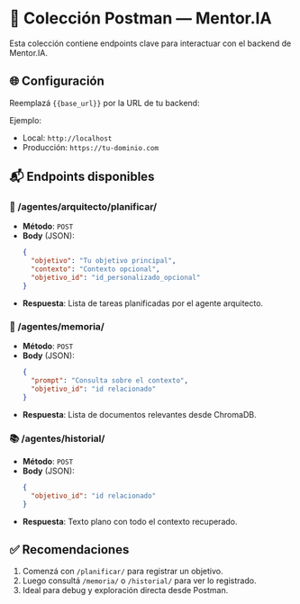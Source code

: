 # 🧠 Colección Postman — Mentor.IA

Esta colección contiene endpoints clave para interactuar con el backend de Mentor.IA.

## 🌐 Configuración
Reemplazá `{{base_url}}` por la URL de tu backend:

Ejemplo:
- Local: `http://localhost`
- Producción: `https://tu-dominio.com`

## 📬 Endpoints disponibles

### 🔧 /agentes/arquitecto/planificar/
- **Método**: `POST`
- **Body** (JSON):
  ```json
  {
    "objetivo": "Tu objetivo principal",
    "contexto": "Contexto opcional",
    "objetivo_id": "id_personalizado_opcional"
  }
  ```
- **Respuesta**: Lista de tareas planificadas por el agente arquitecto.

### 🧠 /agentes/memoria/
- **Método**: `POST`
- **Body** (JSON):
  ```json
  {
    "prompt": "Consulta sobre el contexto",
    "objetivo_id": "id relacionado"
  }
  ```
- **Respuesta**: Lista de documentos relevantes desde ChromaDB.

### 📚 /agentes/historial/
- **Método**: `POST`
- **Body** (JSON):
  ```json
  {
    "objetivo_id": "id relacionado"
  }
  ```
- **Respuesta**: Texto plano con todo el contexto recuperado.

## ✅ Recomendaciones
1. Comenzá con `/planificar/` para registrar un objetivo.
2. Luego consultá `/memoria/` o `/historial/` para ver lo registrado.
3. Ideal para debug y exploración directa desde Postman.
